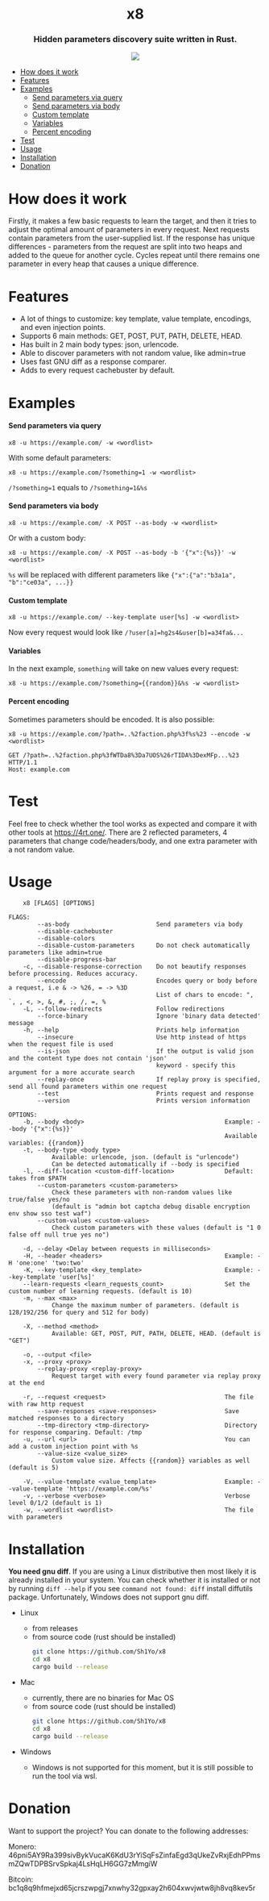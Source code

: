 
<h1 align="center">x8</h1>

<h3 align="center">Hidden parameters discovery suite written in Rust.</h3>

<p align="center"><a href="https://asciinema.org/a/lDEZ69TlYgzMTTeieeGJBoW1B" target="_blank"><img src="https://asciinema.org/a/lDEZ69TlYgzMTTeieeGJBoW1B.svg" /></a></p>

- [How does it work](#how-does-it-work)
- [Features](#features)
- [Examples](#examples)
    - [Send parameters via query]("send-parameters-via-query")
    - [Send parameters via body](#send-parameters-via-body)
    - [Custom template](#custom-template)
    - [Variables](#variables)
    - [Percent encoding](#percent-encoding)
- [Test](#test)
- [Usage](#usage)
- [Installation](#installation)
- [Donation](#donation)

# How does it work
Firstly, it makes a few basic requests to learn the target, and then it tries to adjust the optimal amount of parameters in every request. Next requests contain parameters from the user-supplied list. If the response has unique differences - parameters from the request are split into two heaps and added to the queue for another cycle. Cycles repeat until there remains one parameter in every heap that causes a unique difference.

# Features
- A lot of things to customize: key template, value template, encodings, and even injection points.
- Supports 6 main methods: GET, POST, PUT, PATH, DELETE, HEAD.
- Has built in 2 main body types: json, urlencode.
- Able to discover parameters with not random value, like admin=true
- Uses fast GNU diff as a response comparer.
- Adds to every request cachebuster by default.

# Examples
#### Send parameters via query
```x8 -u https://example.com/ -w <wordlist>```

With some default parameters:

```x8 -u https://example.com/?something=1 -w <wordlist>```

`/?something=1` equals to `/?something=1&%s`

#### Send parameters via body
`x8 -u https://example.com/ -X POST --as-body -w <wordlist>`

Or with a custom body:

```x8 -u https://example.com/ -X POST --as-body -b '{"x":{%s}}' -w <wordlist>```

`%s` will be replaced with different parameters like `{"x":{"a":"b3a1a", "b":"ce03a", ...}}`

#### Custom template
```x8 -u https://example.com/ --key-template user[%s] -w <wordlist>```

Now every request would look like `/?user[a]=hg2s4&user[b]=a34fa&...`

#### Variables
In the next example, `something` will take on new values every request:

```x8 -u https://example.com/?something={{random}}&%s -w <wordlist>```

#### Percent encoding
Sometimes parameters should be encoded. It is also possible:

```x8 -u https://example.com/?path=..%2faction.php%3f%s%23 --encode -w <wordlist>```

```http
GET /?path=..%2faction.php%3fWTDa8%3Da7UOS%26rTIDA%3DexMFp...%23 HTTP/1.1
Host: example.com
```

# Test
Feel free to check whether the tool works as expected and compare it with other tools at https://4rt.one/.
There are 2 reflected parameters, 4 parameters that change code/headers/body, and one extra parameter with a not random value.

# Usage

```
    x8 [FLAGS] [OPTIONS]

FLAGS:
        --as-body                        Send parameters via body
        --disable-cachebuster
        --disable-colors
        --disable-custom-parameters      Do not check automatically parameters like admin=true
        --disable-progress-bar
    -c, --disable-response-correction    Do not beautify responses before processing. Reduces accuracy.
        --encode                         Encodes query or body before a request, i.e & -> %26, = -> %3D
                                         List of chars to encode: ", `, , <, >, &, #, ;, /, =, %
    -L, --follow-redirects               Follow redirections
        --force-binary                   Ignore 'binary data detected' message
    -h, --help                           Prints help information
        --insecure                       Use http instead of https when the request file is used
        --is-json                        If the output is valid json and the content type does not contain 'json'
                                         keyword - specify this argument for a more accurate search
        --replay-once                    If replay proxy is specified, send all found parameters within one request
        --test                           Prints request and response
        --version                        Prints version information

OPTIONS:
    -b, --body <body>                                       Example: --body '{"x":{%s}}'
                                                            Available variables: {{random}}
    -t, --body-type <body type>
            Available: urlencode, json. (default is "urlencode")
            Can be detected automatically if --body is specified
    -l, --diff-location <custom-diff-location>              Default: takes from $PATH
        --custom-parameters <custom-parameters>
            Check these parameters with non-random values like true/false yes/no
            (default is "admin bot captcha debug disable encryption env show sso test waf")
        --custom-values <custom-values>
            Check custom parameters with these values (default is "1 0 false off null true yes no")

    -d, --delay <Delay between requests in milliseconds>
    -H, --header <headers>                                  Example: -H 'one:one' 'two:two'
    -K, --key-template <key_template>                       Example: --key-template 'user[%s]'
    --learn-requests <learn_requests_count>                 Set the custom number of learning requests. (default is 10)
    -m, --max <max>
            Change the maximum number of parameters. (default is 128/192/256 for query and 512 for body)

    -X, --method <method>
            Available: GET, POST, PUT, PATH, DELETE, HEAD. (default is "GET")

    -o, --output <file>
    -x, --proxy <proxy>
        --replay-proxy <replay-proxy>
            Request target with every found parameter via replay proxy at the end

    -r, --request <request>                                 The file with raw http request
        --save-responses <save-responses>                   Save matched responses to a directory
        --tmp-directory <tmp-directory>                     Directory for response comparing. Default: /tmp
    -u, --url <url>                                         You can add a custom injection point with %s
        --value-size <value_size>
            Custom value size. Affects {{random}} variables as well (default is 5)

    -V, --value-template <value_template>                   Example: --value-template 'https://example.com/%s'
    -v, --verbose <verbose>                                 Verbose level 0/1/2 (default is 1)
    -w, --wordlist <wordlist>                               The file with parameters
```

<a name="Installation"/>

# Installation
**You need gnu diff**. If you are using a Linux distributive then most likely it is already installed in your system. You can check whether it is installed or not by running `diff --help` if you see `command not found: diff` install diffutils package. Unfortunately, Windows does not support gnu diff.

- Linux
    - from releases
    - from source code (rust should be installed)
        ```bash
        git clone https://github.com/Sh1Yo/x8
        cd x8
        cargo build --release
        ```
- Mac
    - currently, there are no binaries for Mac OS
    - from source code (rust should be installed)
        ```bash
        git clone https://github.com/Sh1Yo/x8
        cd x8
        cargo build --release
        ```

- Windows
    - Windows is not supported for this moment, but it is still possible to run the tool via wsl.

# Donation
Want to support the project? You can donate to the following addresses:

Monero: 46pni5AY9Ra399sivBykVucaK6KdU3rYiSqFsZinfaEgd3qUkeZvRxjEdhPPmsmZQwTDPBSrvSpkaj4LsHqLH6GG7zMmgiW

Bitcoin: bc1q8q9hfmejxd65jcrszwpgj7xnwhy32gpxay2h604xwvjwtw8jh8vq8kev5r
